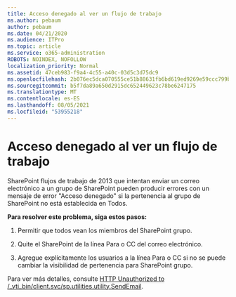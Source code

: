 ```yaml
---
title: Acceso denegado al ver un flujo de trabajo
ms.author: pebaum
author: pebaum
ms.date: 04/21/2020
ms.audience: ITPro
ms.topic: article
ms.service: o365-administration
ROBOTS: NOINDEX, NOFOLLOW
localization_priority: Normal
ms.assetid: 47ceb983-f9a4-4c55-a40c-03d5c3d75dc9
ms.openlocfilehash: 2b076ec5dca070555ce51b88631fb6bd619ed9269e59ccc799b23b8b95547c16
ms.sourcegitcommit: b5f7da89a650d2915dc652449623c78be6247175
ms.translationtype: MT
ms.contentlocale: es-ES
ms.lasthandoff: 08/05/2021
ms.locfileid: "53955218"
---
```

# <a name="access-denied-when-viewing-a-workflow"></a>Acceso denegado al ver un flujo de trabajo

SharePoint flujos de trabajo de 2013 que intentan enviar un correo electrónico a un grupo de SharePoint pueden producir errores con un mensaje de error "Acceso denegado" si la pertenencia al grupo de SharePoint no está establecida en Todos.
  
 **Para resolver este problema, siga estos pasos:**
  
 1. Permitir que todos vean los miembros del SharePoint grupo.
  
 2. Quite el SharePoint de la línea Para o CC del correo electrónico.
  
 3. Agregue explícitamente los usuarios a la línea Para o CC si no se puede cambiar la visibilidad de pertenencia para SharePoint grupo.
  
Para ver más detalles, consulte [HTTP Unauthorized to /_vti_bin/client.svc/sp.utilities.utility.SendEmail](https://go.microsoft.com/fwlink/?linkid=2044694&amp;clcid=0x409).
  